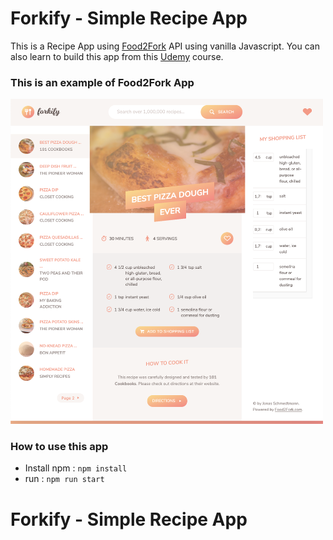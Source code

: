 # Forkify - Simple Recipe App

This is a Recipe App using [Food2Fork](https://forkify-api.herokuapp.com/) API using vanilla Javascript. You can also learn to build this app from this [Udemy](https://www.udemy.com/course/the-complete-javascript-course/) course.

### This is an example of Food2Fork App
<img src="https://github.com/suryo182/modernjs_forkify/blob/master/screenshot/screenshot.png" width=500 />

### How to use this app
* Install npm : `npm install`
* run : `npm run start`

# Forkify - Simple Recipe App
